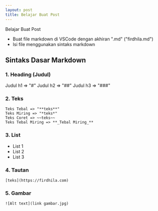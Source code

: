 ```yaml
---
layout: post
title: Belajar Buat Post
---
```


Belajar Buat Post


- Buat file markdown di VSCode dengan akhiran ".md" ("firdhila.md")
- Isi file menggunakan sintaks markdown 

## Sintaks Dasar Markdown
### 1. Heading (Judul)  
Judul h1 => "#" 
Judul h2 => "##" 
Judul h3 => "###"

### 2. Teks
```
Teks Tebal => "**teks**"
Teks Miring => "*teks*"
Teks Coret => ~~teks~~
Teks Tebal Miring => **_Tebal Miring_**
```

### 3. List
- List 1
- List 2
- List 3

### 4. Tautan
```
[teks](https://firdhila.com)
```

### 5. Gambar
```
![Alt text](link gambar.jpg)
```
